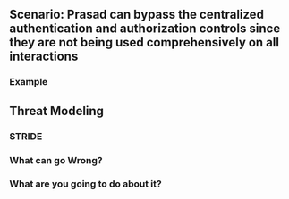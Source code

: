 ## Scenario: Prasad can bypass the centralized authentication and authorization controls since they are not being used comprehensively on all interactions

### Example

## Threat Modeling

### STRIDE

### What can go Wrong?

### What are you going to do about it?